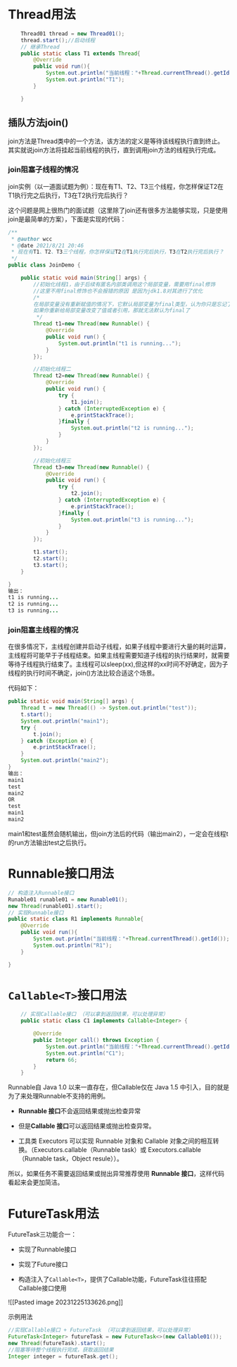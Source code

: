 # Thread用法

```Java
    Thread01 thread = new Thread01();
    thread.start();//启动线程
    // 继承Thread
    public static class T1 extends Thread{
        @Override
        public void run(){
            System.out.println("当前线程："+Thread.currentThread().getId());
            System.out.println("T1");
        }

    }
```

## 插队方法join()

join方法是Thread类中的一个方法，该方法的定义是等待该线程执行直到终止。其实就说join方法将挂起当前线程的执行，直到调用join方法的线程执行完成。

### join阻塞子线程的情况

join实例（以一道面试题为例）：现在有T1、T2、T3三个线程，你怎样保证T2在T1执行完之后执行，T3在T2执行完后执行？

这个问题是网上很热门的面试题（这里除了join还有很多方法能够实现，只是使用join是最简单的方案），下面是实现的代码：

```Java
/**
 * @author wcc
 * @date 2021/8/21 20:46
 * 现在有T1、T2、T3三个线程，你怎样保证T2在T1执行完后执行，T3在T2执行完后执行？
 */
public class JoinDemo {

    public static void main(String[] args) {
        //初始化线程1，由于后续有匿名内部类调用这个局部变量，需要用final修饰
        //这里不用final修饰也不会报错的原因 是因为jdk1.8对其进行了优化
        /*
        在局部变量没有重新赋值的情况下，它默认局部变量为final类型，认为你只是忘记了加final声明了而已。
        如果你重新给局部变量改变了值或者引用，那就无法默认为final了
         */
        Thread t1=new Thread(new Runnable() {
            @Override
            public void run() {
                System.out.println("t1 is running...");
            }
        });

        //初始化线程二
        Thread t2=new Thread(new Runnable() {
            @Override
            public void run() {
                try {
                    t1.join();
                } catch (InterruptedException e) {
                    e.printStackTrace();
                }finally {
                    System.out.println("t2 is running...");
                }
            }
        });

        //初始化线程三
        Thread t3=new Thread(new Runnable() {
            @Override
            public void run() {
                try {
                    t2.join();
                } catch (InterruptedException e) {
                    e.printStackTrace();
                }finally {
                    System.out.println("t3 is running...");
                }
            }
        });

        t1.start();
        t2.start();
        t3.start();
    }

}
输出：
t1 is running...
t2 is running...
t3 is running...
```

### join阻塞主线程的情况

在很多情况下，主线程创建并启动子线程，如果子线程中要进行大量的耗时运算，主线程将可能早于子线程结束。如果主线程需要知道子线程的执行结果时，就需要等待子线程执行结束了。主线程可以sleep(xx),但这样的xx时间不好确定，因为子线程的执行时间不确定，join()方法比较合适这个场景。

代码如下：

```Java
public static void main(String[] args) {
    Thread t = new Thread(() -> System.out.println("test"));
    t.start();
    System.out.println("main1");
    try {
        t.join();
    } catch (Exception e) {
        e.printStackTrace();
    }
    System.out.println("main2");
}
输出：
main1
test
main2
OR
test
main1
main2
```

main1和test虽然会随机输出，但join方法后的代码（输出main2），一定会在线程t的run方法输出test之后执行。

# Runnable接口用法

```Java
// 构造注入Runnable接口
Runable01 runable01 = new Runable01();
new Thread(runable01).start();
// 实现Runnable接口
public static class R1 implements Runnable{
    @Override
    public void run(){
        System.out.println("当前线程："+Thread.currentThread().getId());
        System.out.println("R1");
    }

}
```

# `Callable<T>`接口用法

```Java
    // 实现Callable接口 （可以拿到返回结果，可以处理异常）
    public static class C1 implements Callable<Integer> {

        @Override
        public Integer call() throws Exception {
            System.out.println("当前线程："+Thread.currentThread().getId());
            System.out.println("C1");
            return 66;
        }
    }
```


Runnable自 Java 1.0 以来一直存在，但Callable仅在 Java 1.5 中引入，目的就是为了来处理Runnable不支持的用例。

- **Runnable 接口**不会返回结果或抛出检查异常
    
- 但是**Callable 接口**可以返回结果或抛出检查异常。
    
- 工具类 Executors 可以实现 Runnable 对象和 Callable 对象之间的相互转换。（Executors.callable（Runnable task）或 Executors.callable（Runnable task，Object resule））。
    

所以，如果任务不需要返回结果或抛出异常推荐使用 **Runnable 接口**，这样代码看起来会更加简洁。

# FutureTask用法

FutureTask三功能合一：

- 实现了Runnable接口
    
- 实现了Future接口
    
- 构造注入了`Callable<T>`，提供了Callable功能，FutureTask往往搭配Callable接口使用

![[Pasted image 20231225133626.png]]

示例用法

```Java
//实现Callable接口 + FutureTask （可以拿到返回结果，可以处理异常）
FutureTask<Integer> futureTask = new FutureTask<>(new Callable01());
new Thread(futureTask).start();
//阻塞等待整个线程执行完成，获取返回结果
Integer integer = futureTask.get();    
```